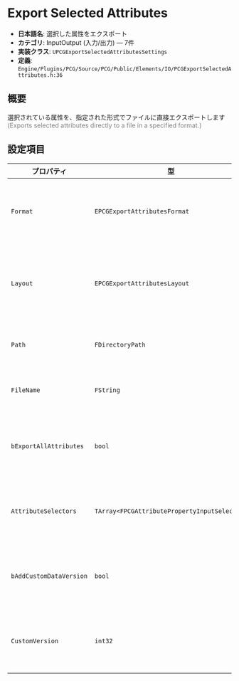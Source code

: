 # Export Selected Attributes

- **日本語名**: 選択した属性をエクスポート
- **カテゴリ**: InputOutput (入力/出力) — 7件
- **実装クラス**: `UPCGExportSelectedAttributesSettings`
- **定義**: `Engine/Plugins/PCG/Source/PCG/Public/Elements/IO/PCGExportSelectedAttributes.h:36`

## 概要

選択されている属性を、指定された形式でファイルに直接エクスポートします<br><span style='color:gray'>(Exports selected attributes directly to a file in a specified format.)</span>

## 設定項目


| プロパティ | 型 | 初期値 | 説明 |
| --- | --- | --- | --- |
| `Format` | `EPCGExportAttributesFormat` | `Binary` | 書き出しフォーマット。`Binary` は Unreal のアーカイブ形式、`Json` は人が読める JSON 形式で書き出します。 |
| `Layout` | `EPCGExportAttributesLayout` | `ByElement` | JSON 出力時のレイアウト。`ByElement` は各要素ごとに全属性を束ね、`ByAttribute` は属性ごとに全要素の値を並べます。`Binary` 選択時は変更不可です。 |
| `Path` | `FDirectoryPath` | なし | 出力先ディレクトリ。未指定の場合は実行時に保存ダイアログが表示されます。 |
| `FileName` | `FString` | なし | 書き出すファイル名（拡張子無し）。実際の拡張子は `Format` に応じて自動付与されます。 |
| `bExportAllAttributes` | `bool` | `true` | `true` で入力データのすべての属性／ポイントプロパティを出力します。`false` にすると任意の属性のみを選択できます。 |
| `AttributeSelectors` | `TArray<FPCGAttributePropertyInputSelector>` | 空 | `bExportAllAttributes = false` のときに使用。エクスポート対象とする属性名やポイントプロパティをセレクタで列挙します。 |
| `bAddCustomDataVersion` | `bool` | `false` | `true` にするとエクスポートメタデータにカスタムバージョン番号を含め、外部パイプラインで互換性チェックができるようにします。 |
| `CustomVersion` | `int32` | `0` | `bAddCustomDataVersion` が有効な場合に書き込む任意のバージョン番号。ツールチェーン間でスキーマ変更を伝えるために使用します。 |
